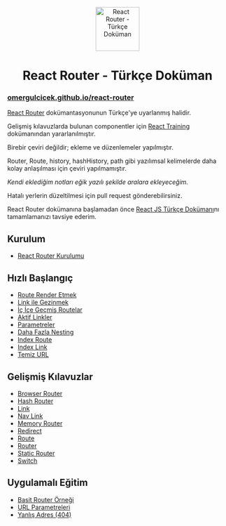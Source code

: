 <p align="center">
<img src="https://omergulcicek.com/img/router.png" alt="React Router - Türkçe Doküman" height="100">
</p>

<h1 align="center">React Router - Türkçe Doküman</h1>

<h3><a href="https://omergulcicek.github.io/react-router/">omergulcicek.github.io/react-router</a></h3>

<a href="https://github.com/reactjs/react-router-tutorial">React Router</a> dokümantasyonunun Türkçe'ye uyarlanmış halidir.

Gelişmiş kılavuzlarda bulunan componentler için <a href="https://reacttraining.com/react-router/">React Training</a> dokümanından yararlanılmıştır.

Birebir çeviri değildir; ekleme ve düzenlemeler yapılmıştır.

Router, Route, history, hashHistory, path gibi yazılımsal kelimelerde daha kolay anlaşılması için çeviri yapılmamıştır.

<i>Kendi eklediğim notları eğik yazılı şekilde aralara ekleyeceğim.</i>

Hatalı yerlerin düzeltilmesi için pull request gönderebilirsiniz.

React Router dokümanına başlamadan önce <a href="https://github.com/omergulcicek/reactjs">React JS Türkçe Dokümanı</a>nı tamamlamanızı tavsiye ederim.

<h2>Kurulum</h2>

- <a href="https://omergulcicek.github.io/react-router/kurulum/react-router-kurulumu">React Router Kurulumu</a>

<h2>Hızlı Başlangıç</h2>

- <a href="https://omergulcicek.github.io/react-router/hizli-baslangic/route-render-etmek">Route Render Etmek</a>
- <a href="https://omergulcicek.github.io/react-router/hizli-baslangic/link-ile-gezinmek">Link ile Gezinmek</a>
- <a href="https://omergulcicek.github.io/react-router/hizli-baslangic/ic-ice-gecmis-routelar">İç İçe Geçmiş Routelar</a>
- <a href="https://omergulcicek.github.io/react-router/hizli-baslangic/aktif-linkler">Aktif Linkler</a>
- <a href="https://omergulcicek.github.io/react-router/hizli-baslangic/parametreler">Parametreler</a>
- <a href="https://omergulcicek.github.io/react-router/hizli-baslangic/daha-fazla-nesting">Daha Fazla Nesting</a>
- <a href="https://omergulcicek.github.io/react-router/hizli-baslangic/index-route">Index Route</a>
- <a href="https://omergulcicek.github.io/react-router/hizli-baslangic/index-link">Index Link</a>
- <a href="https://omergulcicek.github.io/react-router/hizli-baslangic/temiz-url">Temiz URL</a>

<h2>Gelişmiş Kılavuzlar</h2>

- <a href="https://omergulcicek.github.io/react-router/gelismis-kilavuzlar/browser-router">Browser Router</a>
- <a href="https://omergulcicek.github.io/react-router/gelismis-kilavuzlar/hash-router">Hash Router</a>
- <a href="https://omergulcicek.github.io/react-router/gelismis-kilavuzlar/link">Link</a>
- <a href="https://omergulcicek.github.io/react-router/gelismis-kilavuzlar/nav-link">Nav Link</a>
- <a href="https://omergulcicek.github.io/react-router/gelismis-kilavuzlar/memory-router">Memory Router</a>
- <a href="https://omergulcicek.github.io/react-router/gelismis-kilavuzlar/redirect">Redirect</a>
- <a href="https://omergulcicek.github.io/react-router/gelismis-kilavuzlar/route">Route</a>
- <a href="https://omergulcicek.github.io/react-router/gelismis-kilavuzlar/router">Router</a>
- <a href="https://omergulcicek.github.io/react-router/gelismis-kilavuzlar/static-router">Static Router</a>
- <a href="https://omergulcicek.github.io/react-router/gelismis-kilavuzlar/switch">Switch</a>

<h2>Uygulamalı Eğitim</h2>

- <a href="https://omergulcicek.github.io/react-router/uygulamali-egitim/basit-router-ornegi">Basit Router Örneği</a>
- <a href="https://omergulcicek.github.io/react-router/uygulamali-egitim/url-parametreleri">URL Parametreleri</a>
- <a href="https://omergulcicek.github.io/react-router/uygulamali-egitim/yanlis-adres-404">Yanlış Adres (404)</a>
